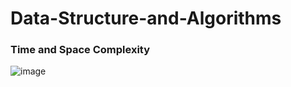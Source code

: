# Data-Structure-and-Algorithms

### Time and Space Complexity
![image](https://user-images.githubusercontent.com/82946769/136140110-bf09f126-69bd-4dec-8638-2eec1f77ff55.png)


